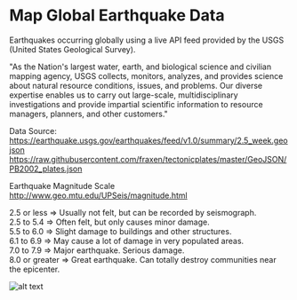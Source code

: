 # Map Global Earthquake Data
Earthquakes occurring globally using a live API feed provided by the USGS (United States Geological Survey).

"As the Nation's largest water, earth, and biological science and civilian mapping agency, USGS collects, monitors, analyzes, and provides science about natural resource conditions, issues, and problems. Our diverse expertise enables us to carry out large-scale, multidisciplinary investigations and provide impartial scientific information to resource managers, planners, and other customers."

Data Source:
https://earthquake.usgs.gov/earthquakes/feed/v1.0/summary/2.5_week.geojson
https://raw.githubusercontent.com/fraxen/tectonicplates/master/GeoJSON/PB2002_plates.json 

Earthquake Magnitude Scale
http://www.geo.mtu.edu/UPSeis/magnitude.html

2.5 or less => Usually not felt, but can be recorded by seismograph.     
2.5 to 5.4 => Often felt, but only causes minor damage.     
5.5 to 6.0 => Slight damage to buildings and other structures.     
6.1 to 6.9 => May cause a lot of damage in very populated areas.     
7.0 to 7.9 => Major earthquake. Serious damage.     
8.0 or greater  => Great earthquake. Can totally destroy communities near the epicenter.


![alt text](https://github.com/adrianakopf/Geo-Mapping/blob/master/geomapping.png)
